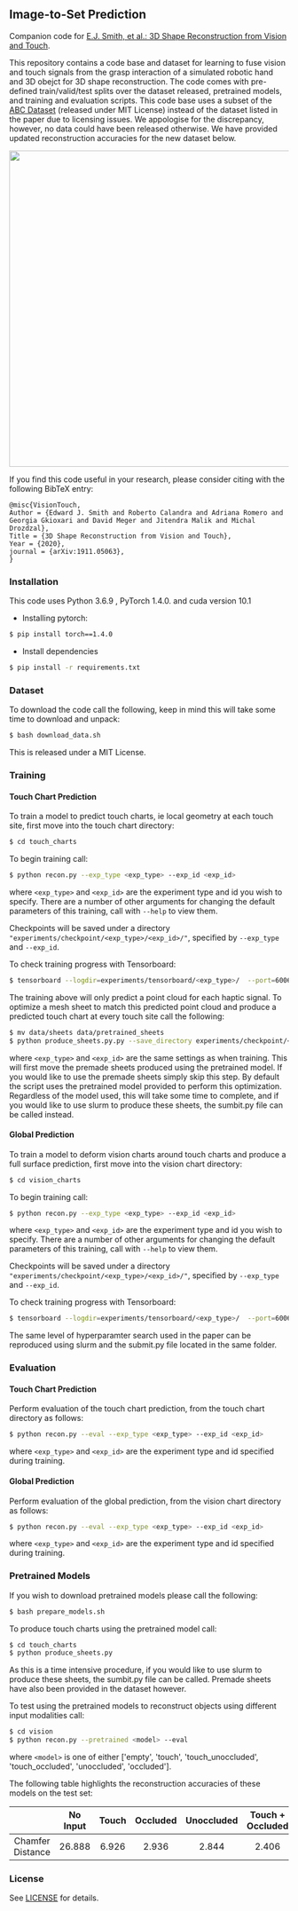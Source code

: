 <!---
Copyright (c) Facebook, Inc. and its affiliates.
All rights reserved.
This source code is licensed under the license found in the
LICENSE file in the root directory of this source tree.
-->
## Image-to-Set Prediction
Companion code for [E.J. Smith, et al.: 3D Shape Reconstruction from Vision and Touch](https://arxiv.org/abs/2007.03778).

This repository contains a code base and dataset for learning to fuse vision and touch signals from the 
grasp interaction of a simulated robotic hand and 3D obejct for 3D shape reconstruction. The code comes with pre-defined train/valid/test splits
over the dataset released, pretrained models, and training and evaluation scripts. This code base uses a subset of the [ABC Dataset](https://deep-geometry.github.io/abc-dataset/) (released under MIT License) instead of the dataset listed in the paper due to licensing issues. 
We appologise for the discrepancy, however, no data could have been released otherwise. We have provided updated reconstruction accuracies for the new dataset below. 

<p align="center">
  <img  src="images/Vision_Touch.png" width="570"  >
</p>

If you find this code useful in your research, please consider citing with the following BibTeX entry:

```
@misc{VisionTouch,
Author = {Edward J. Smith and Roberto Calandra and Adriana Romero and Georgia Gkioxari and David Meger and Jitendra Malik and Michal Drozdzal},
Title = {3D Shape Reconstruction from Vision and Touch},
Year = {2020},
journal = {arXiv:1911.05063},
}
```

### Installation

This code uses Python 3.6.9 , PyTorch 1.4.0. and cuda version 10.1

- Installing pytorch:
```bash
$ pip install torch==1.4.0
```

- Install dependencies
```bash
$ pip install -r requirements.txt
```

### Dataset
To download the code call the following, keep in mind this will take some time to download and unpack:
```bash
$ bash download_data.sh
```
This is released under a MIT License. 

### Training

#### Touch Chart Prediction 

To train a model to predict touch charts, ie local geometry at each touch site, first move into the touch chart directory: 
```bash
$ cd touch_charts
``` 
To begin training call: 
```bash
$ python recon.py --exp_type <exp_type> --exp_id <exp_id> 
``` 
where  ```<exp_type>``` and  ```<exp_id>``` are the experiment type and id you wish to specify. There are a number of other arguments 
for changing the default parameters of this training, call with  ```--help``` to view them. 

Checkpoints will be saved under a directory ```"experiments/checkpoint/<exp_type>/<exp_id>/"```,  specified by ```--exp_type``` and  ```--exp_id```. 

To check training progress with Tensorboard:
```bash
$ tensorboard --logdir=experiments/tensorboard/<exp_type>/  --port=6006
```

The training above will only predict a point cloud for each haptic signal. To optimize a mesh sheet to match this predicted point cloud 
and produce a predicted touch chart at every touch site call the following: 
```bash
$ mv data/sheets data/pretrained_sheets
$ python produce_sheets.py.py --save_directory experiments/checkpoint/<exp_type>/<exp_id>/encoder_touch
```

where ```<exp_type>``` and ```<exp_id>``` are the same settings as when training. This will first move the premade sheets produced using the pretrained model. 
If you would like to use the premade sheets simply skip this step. By default the script uses the pretrained model provided to perform this optimization.
Regardless of the model used, this will take some time to complete, and if you would like to use slurm to produce these
sheets, the sumbit.py file can be called instead. 


#### Global Prediction

To train a model to deform vision charts around touch charts and produce a full surface prediction, first move into the vision chart directory: 
```bash
$ cd vision_charts
``` 
To begin training call: 
```bash
$ python recon.py --exp_type <exp_type> --exp_id <exp_id> 
``` 
where  ```<exp_type>``` and  ```<exp_id>``` are the experiment type and id you wish to specify. There are a number of other arguments for changing the default parameters of this training, call with  ```--help``` to view them. 

Checkpoints will be saved under a directory ```"experiments/checkpoint/<exp_type>/<exp_id>/"```,  specified by ```--exp_type``` and  ```--exp_id```. 

To check training progress with Tensorboard:
```bash
$ tensorboard --logdir=experiments/tensorboard/<exp_type>/  --port=6006
```

The same level of hyperparamter search used in the paper can be reproduced using slurm and the submit.py file located in the same folder. 
### Evaluation

#### Touch Chart Prediction 

Perform evaluation of the touch chart prediction, from the touch chart directory as follows:
```bash
$ python recon.py --eval --exp_type <exp_type> --exp_id <exp_id> 
``` 
where  ```<exp_type>``` and  ```<exp_id>``` are the experiment type and id specified during training. 

#### Global Prediction

Perform evaluation of the global prediction, from the vision chart directory as follows:
```bash
$ python recon.py --eval --exp_type <exp_type> --exp_id <exp_id> 
``` 
where  ```<exp_type>``` and  ```<exp_id>``` are the experiment type and id specified during training. 


### Pretrained Models
If you wish to download pretrained models please call the following: 
```bash
$ bash prepare_models.sh
```

To produce touch charts using the pretrained model call: 
```bash
$ cd touch_charts
$ python produce_sheets.py 
```
As this is a time intensive procedure, if you would like to use slurm to produce these
sheets, the sumbit.py file can be called. Premade sheets have also been provided in the dataset however.

To test using the pretrained models to reconstruct objects using different input modalities call: 
```bash
$ cd vision 
$ python recon.py --pretrained <model> --eval
```
where ```<model>``` is one of either ['empty', 'touch', 'touch_unoccluded', 'touch_occluded', 'unoccluded', 'occluded'].

The following table highlights the reconstruction accuracies of these models on the test set:

|                     | No Input     | Touch     | Occluded | Unoccluded | Touch + Occluded | Touch + Unoccluded |
|:-----------------------:|:------------:|:---------:|:--------:|:----------:|:----------------:|:------------------:|
|    Chamfer Distance     | 26.888       | 6.926     | 2.936    | 2.844      | 2.406            | 2.468              |



### License
See [LICENSE](LICENSE.md) for details.

